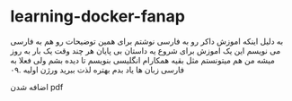 # learning-docker-fanap
به دلیل اینکه اموزش داکر رو به فارسی نوشتم برای همین توضیحات رو هم به فارسی می نویسم 
این یک اموزش برای شروع یه داستان بی پایان
هر چند وقت یک بار به روز میشه
من هم میتونستم مثل بقیه همکارام انگلیسی بنویسم تا دیده بشم ولی فعلا به فارسی زبان ها یاد بدم بهتره
لذت ببرید ورژن اولیه .۰۹


اضافه شدن pdf
